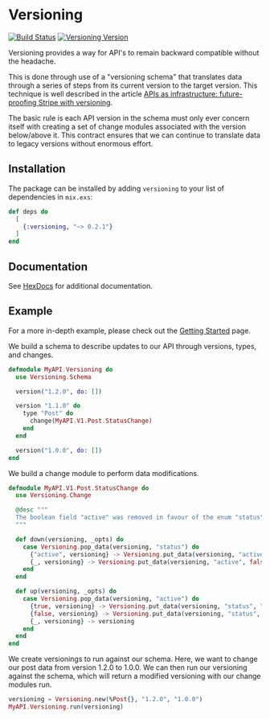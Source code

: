 # Versioning

[![Build Status](https://travis-ci.org/nsweeting/versioning.svg?branch=master)](https://travis-ci.org/nsweeting/versioning)
[![Versioning Version](https://img.shields.io/hexpm/v/versioning.svg)](https://hex.pm/packages/versioning)

Versioning provides a way for API's to remain backward compatible without the headache.

This is done through use of a "versioning schema" that translates data through a series
of steps from its current version to the target version. This technique is well
described in the  article [APIs as infrastructure: future-proofing Stripe with versioning](https://stripe.com/blog/api-versioning).

The basic rule is each API version in the schema must only ever concern itself with
creating a set of change modules associated with the version below/above it. This
contract ensures that we can continue to translate data to legacy versions without
enormous effort.

## Installation

The package can be installed by adding `versioning` to your list of dependencies in `mix.exs`:

```elixir
def deps do
  [
    {:versioning, "~> 0.2.1"}
  ]
end
```

## Documentation

See [HexDocs](https://hexdocs.pm/versioning) for additional documentation.

## Example

For a more in-depth example, please check out the [Getting Started](https://hexdocs.pm/versioning/getting-started.html) page.

We build a schema to describe updates to our API through versions, types, and changes.

```elixir
defmodule MyAPI.Versioning do
  use Versioning.Schema

  version("1.2.0", do: [])

  version "1.1.0" do
    type "Post" do
      change(MyAPI.V1.Post.StatusChange)
    end
  end

  version("1.0.0", do: [])
end
```

We build a change module to perform data modifications.

```elixir
defmodule MyAPI.V1.Post.StatusChange do
  use Versioning.Change

  @desc """
  The boolean field "active" was removed in favour of the enum "status".
  """

  def down(versioning, _opts) do
    case Versioning.pop_data(versioning, "status") do
      {"active", versioning} -> Versioning.put_data(versioning, "active", true)
      {_, versioning} -> Versioning.put_data(versioning, "active", false)
    end
  end

  def up(versioning, _opts) do
    case Versioning.pop_data(versioning, "active") do
      {true, versioning} -> Versioning.put_data(versioning, "status", "active")
      {false, versioning} -> Versioning.put_data(versioning, "status", "hidden")
      {_, versioning} -> versioning
    end
  end
end
```

We create versionings to run against our schema. Here, we want to change our
post data from version 1.2.0 to 1.0.0. We can then run our versioning against
the schema, which will return a modified versioning with our change modules run.

```elixir
versioning = Versioning.new(%Post{}, "1.2.0", "1.0.0")
MyAPI.Versioning.run(versioning)
```
